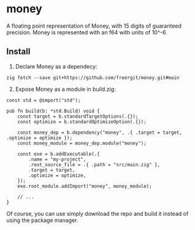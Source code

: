 # money
A floating point representation of Money, with 15 digits of guaranteed precision. Money is represented with an f64 with units of 10^-6.

## Install
1. Declare Money as a dependecy:
```console
zig fetch --save git+https://github.com/freergit/money.git#main
```

2. Expose Money as a module in build.zig:
```zig
const std = @import("std");

pub fn build(b: *std.Build) void {
    const target = b.standardTargetOptions(.{});
    const optimize = b.standardOptimizeOption(.{});

    const money_dep = b.dependency("money", .{ .target = target, .optimize = optimize });
    const money_module = money_dep.module("money");

    const exe = b.addExecutable(.{
        .name = "my-project",
        .root_source_file = .{ .path = "src/main.zig" },
        .target = target,
        .optimize = optimize,
    });
    exe.root_module.addImport("money", money_module);
    
    // ...
}
```

Of course, you can use simply download the repo and build it instead of using the package manager.